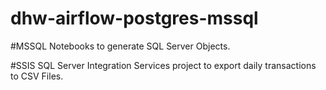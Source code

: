 ﻿# dhw-airflow-postgres-mssql

 
#MSSQL
Notebooks to generate SQL Server Objects.

#SSIS
SQL Server Integration Services project to export daily transactions to CSV Files.
